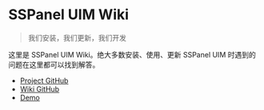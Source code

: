 # SSPanel UIM Wiki

> 我们安装，我们更新，我们开发

这里是 SSPanel UIM Wiki。绝大多数安装、使用、更新 SSPanel UIM 时遇到的问题在这里都可以找到解答。

- [Project GitHub](https://github.com/Anankke/SSPanel-UIM)
- [Wiki GitHub](https://github.com/sspanel-uim/Wiki)
- [Demo](https://sspanel.host)
